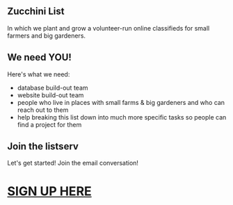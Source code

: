 ## Zucchini List

In which we plant and grow a volunteer-run online classifieds for small farmers and big gardeners. 

## We need YOU!

Here's what we need:
- database build-out team
- website build-out team
- people who live in places with small farms & big gardeners and who can reach out to them
- help breaking this list down into much more specific tasks so people can find a project for them

## Join the listserv
Let's get started! Join the email conversation! 
# **[SIGN UP HERE](https://lists.riseup.net/www/info/zucchinilist)** 


<!--

Whenever you commit to this repository, GitHub Pages will run [Jekyll](https://jekyllrb.com/) to rebuild the pages in your site, from the content in your Markdown files.

### Markdown

Markdown is a lightweight and easy-to-use syntax for styling your writing. It includes conventions for

```markdown
Syntax highlighted code block

# Header 1
## Header 2
### Header 3

- Bulleted
- List

1. Numbered
2. List

**Bold** and _Italic_ and `Code` text

[Link](url) and ![Image](src)
```

For more details see [GitHub Flavored Markdown](https://guides.github.com/features/mastering-markdown/).

### Jekyll Themes

Your Pages site will use the layout and styles from the Jekyll theme you have selected in your [repository settings](https://github.com/zucchinilist/Zucchinilist/settings). The name of this theme is saved in the Jekyll `_config.yml` configuration file.

### Support or Contact

Having trouble with Pages? Check out our [documentation](https://docs.github.com/categories/github-pages-basics/) or [contact support](https://github.com/contact) and we’ll help you sort it out.
-->
